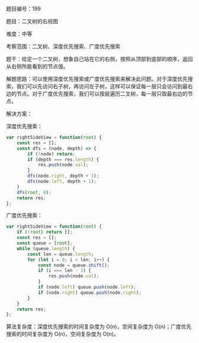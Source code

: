 题目编号：199

题目：二叉树的右视图

难度：中等

考察范围：二叉树、深度优先搜索、广度优先搜索

题干：给定一个二叉树，想象自己站在它的右侧，按照从顶部到底部的顺序，返回从右侧所能看到的节点值。

解题思路：可以使用深度优先搜索或广度优先搜索来解决此问题。对于深度优先搜索，我们可以先访问右子树，再访问左子树，这样可以保证每一层只会访问到最右边的节点。对于广度优先搜索，我们可以按层遍历二叉树，每一层只取最右边的节点。

解决方案：

深度优先搜索：

```javascript
var rightSideView = function(root) {
    const res = [];
    const dfs = (node, depth) => {
        if (!node) return;
        if (depth === res.length) {
            res.push(node.val);
        }
        dfs(node.right, depth + 1);
        dfs(node.left, depth + 1);
    }
    dfs(root, 0);
    return res;
};
```

广度优先搜索：

```javascript
var rightSideView = function(root) {
    if (!root) return [];
    const res = [];
    const queue = [root];
    while (queue.length) {
        const len = queue.length;
        for (let i = 0; i < len; i++) {
            const node = queue.shift();
            if (i === len - 1) {
                res.push(node.val);
            }
            if (node.left) queue.push(node.left);
            if (node.right) queue.push(node.right);
        }
    }
    return res;
};
```

算法复杂度：深度优先搜索的时间复杂度为 O(n)，空间复杂度为 O(n)；广度优先搜索的时间复杂度为 O(n)，空间复杂度为 O(n)。